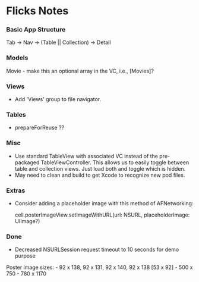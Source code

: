 # Flicks Notes

### Basic App Structure

Tab -> Nav -> (Table || Collection) -> Detail


### Models
Movie - make this an optional array in the VC, i.e., [Movies]?

### Views
- Add 'Views' group to file navigator.

### Tables
- prepareForReuse ??

### Misc
- Use standard TableView with associated VC instead of the pre-packaged TableViewController. This allows us to easily toggle between table and collection views. Just load both and toggle which is hidden.
- May need to clean and build to get Xcode to recognize new pod files.

### Extras
- Consider adding a placeholder image with this method of AFNetworking:

    cell.posterImageView.setImageWithURL(url: NSURL, placeholderImage: UIImage?)

### Done
- Decreased NSURLSession request timeout to 10 seconds for demo purpose

Poster image sizes:
    - 92 x 138, 92 x 131, 92 x 140, 92 x 138 [53 x 92]
    - 500 x 750
    - 780 x 1170

